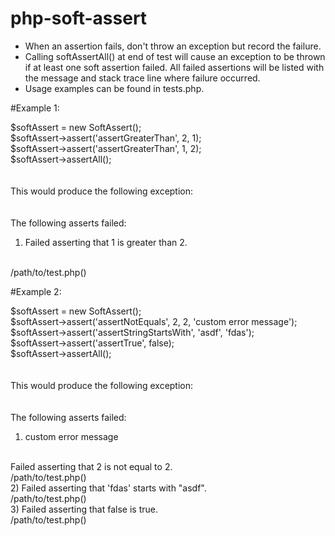 # php-soft-assert

- When an assertion fails, don't throw an exception but record the failure.
- Calling softAssertAll() at end of test will cause an exception to be thrown if at least one soft assertion failed.  All failed assertions will be listed with the message and stack trace line where failure occurred.
- Usage examples can be found in tests.php.



#Example 1:

$softAssert = new SoftAssert();
<br>
$softAssert->assert('assertGreaterThan', 2, 1);
<br>
$softAssert->assert('assertGreaterThan', 1, 2);
<br>
$softAssert->assertAll();
<br>
<br>
<br>
This would produce the following exception:
<br>
<br>
<br>
The following asserts failed:
<br>
1) Failed asserting that 1 is greater than 2.
<br>
 /path/to/test.php(<line #>)



#Example 2:

$softAssert = new SoftAssert();
<br>
$softAssert->assert('assertNotEquals', 2, 2, 'custom error message');
<br>
$softAssert->assert('assertStringStartsWith', 'asdf', 'fdas');
<br>
$softAssert->assert('assertTrue', false);
<br>
$softAssert->assertAll();
<br>
<br>
<br>
This would produce the following exception:
<br>
<br>
<br>
The following asserts failed:
<br>
1) custom error message
<br>
Failed asserting that 2 is not equal to 2.
<br>
/path/to/test.php(<line #>)
<br>
2) Failed asserting that 'fdas' starts with "asdf".
<br>
/path/to/test.php(<line #>)
<br>
3) Failed asserting that false is true.
<br>
/path/to/test.php(<line #>)
<br>